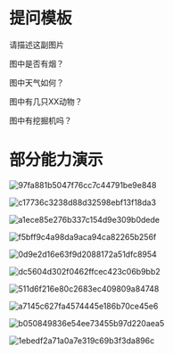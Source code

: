 # 提问模板

请描述这副图片

图中是否有烟？

图中天气如何？

图中有几只XX动物？

图中有挖掘机吗？


# 部分能力演示

![97fa881b5047f76cc7c44791be9e848](https://github.com/WeiXuanLi-1024/ForestMind/assets/24350444/d7b19dec-5e7f-477d-b925-56bc1c863465)

![c17736c3238d88d32598ebf13f18da3](https://github.com/WeiXuanLi-1024/ForestMind/assets/24350444/3ee68410-a0cf-4d27-81fc-9ae0846cc26b)

![a1ece85e276b337c154d9e309b0dede](https://github.com/WeiXuanLi-1024/ForestMind/assets/24350444/8fb36152-dfa5-43ef-9450-43fc9367687a)

![f5bff9c4a98da9aca94ca82265b256f](https://github.com/WeiXuanLi-1024/ForestMind/assets/24350444/a48aeeb3-b520-429c-9d0b-e898a7bf6767)

![0d9e2d16e63f9d2088172a51dfc8954](https://github.com/WeiXuanLi-1024/ForestMind/assets/24350444/5fcbc9d7-a6ef-45c5-85c2-10c93f2afe83)

![dc5604d302f0462ffcec423c06b9bb2](https://github.com/WeiXuanLi-1024/ForestMind/assets/24350444/b5ad8f3c-9e9f-43dc-81dd-076e13fae409)

![511d6f216e80c2683ec409809a84748](https://github.com/WeiXuanLi-1024/ForestMind/assets/24350444/1b54f6d0-03d2-4a09-b084-acfa10b0e1ea)

![a7145c627fa4574445e186b70ce45e6](https://github.com/WeiXuanLi-1024/ForestMind/assets/24350444/0dbf4388-1b08-4766-a7a2-741684926b16)

![b050849836e54ee73455b97d220aea5](https://github.com/WeiXuanLi-1024/ForestMind/assets/24350444/eeaf72d7-7c73-4299-9f0f-71c4f2568daf)

![1ebedf2a71a0a7e319c69b3f3da896c](https://github.com/WeiXuanLi-1024/ForestMind/assets/24350444/814e9d07-b42c-4cc1-87c3-8e47630d1544)


